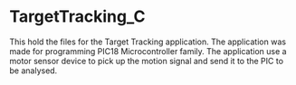 # TargetTracking_C
This hold the files for the Target Tracking application.
The application was made for programming PIC18 Microcontroller family.
The application use a motor sensor device to pick up the motion signal and send it to the PIC to be analysed.
